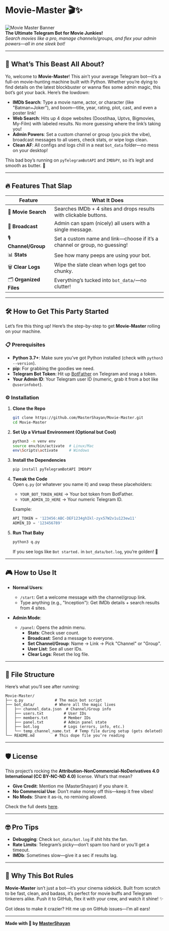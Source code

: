 # Movie-Master 🎬✨

![Movie Master Banner](https://img.shields.io/badge/Movie%20Master-Cinema%20Search%20Bot-blueviolet?style=for-the-badge&logo=telegram)  
**The Ultimate Telegram Bot for Movie Junkies!**  
*Search movies like a pro, manage channels/groups, and flex your admin powers—all in one sleek bot!*  

---

## 🌟 What’s This Beast All About?

Yo, welcome to **Movie-Master**! This ain’t your average Telegram bot—it’s a full-on movie-hunting machine built with Python. Whether you’re dying to find details on the latest blockbuster or wanna flex some admin magic, this bot’s got your back. Here’s the lowdown:  

- **IMDb Search**: Type a movie name, actor, or character (like "Batman+Joker"), and boom—title, year, rating, plot, cast, and even a poster link!  
- **Web Search**: Hits up 4 dope websites (Doostihaa, Uptvs, Bigmovies, My-Film) with labeled results. No more guessing where the link’s taking you!  
- **Admin Powers**: Set a custom channel or group (you pick the vibe), broadcast messages to all users, check stats, or wipe logs clean.  
- **Clean AF**: All configs and logs chill in a neat `bot_data` folder—no mess on your desktop!  

This bad boy’s running on `pyTelegramBotAPI` and `IMDbPY`, so it’s legit and smooth as butter. 🧈

---

## 🔥 Features That Slap

| Feature                  | What It Does                                                                 |
|--------------------------|------------------------------------------------------------------------------|
| 🎥 **Movie Search**      | Searches IMDb + 4 sites and drops results with clickable buttons.           |
| 📣 **Broadcast**         | Admin can spam (nicely) all users with a single message.                    |
| 🎙️ **Channel/Group**     | Set a custom name and link—choose if it’s a channel or group, no guessing!  |
| 📊 **Stats**             | See how many peeps are using your bot.                                      |
| 🗑️ **Clear Logs**        | Wipe the slate clean when logs get too chunky.                              |
| 🗂️ **Organized Files**   | Everything’s tucked into `bot_data/`—no clutter!                            |

---

## 🛠️ How to Get This Party Started

Let’s fire this thing up! Here’s the step-by-step to get **Movie-Master** rolling on your machine.  

### 📋 Prerequisites
- **Python 3.7+**: Make sure you’ve got Python installed (check with `python3 --version`).  
- **pip**: For grabbing the goodies we need.  
- **Telegram Bot Token**: Hit up [BotFather](https://t.me/BotFather) on Telegram and snag a token.  
- **Your Admin ID**: Your Telegram user ID (numeric, grab it from a bot like `@userinfobot`).  

### ⚙️ Installation
1. **Clone the Repo**  
   ```bash
   git clone https://github.com/MasterShayan/Movie-Master.git
   cd Movie-Master
   ```

2. **Set Up a Virtual Environment (Optional but Cool)**  
   ```bash
   python3 -m venv env
   source env/bin/activate  # Linux/Mac
   env\Scripts\activate     # Windows
   ```

3. **Install the Dependencies**  
   ```bash
   pip install pyTelegramBotAPI IMDbPY
   ```

4. **Tweak the Code**  
   Open `q.py` (or whatever you name it) and swap these placeholders:  
   - `YOUR_BOT_TOKEN_HERE` → Your bot token from BotFather.  
   - `YOUR_ADMIN_ID_HERE` → Your numeric Telegram ID.  

   Example:
   ```python
   API_TOKEN = '123456:ABC-DEF1234ghIkl-zyx57W2v1u123ew11'
   ADMIN_ID = '123456789'
   ```

5. **Run That Baby**  
   ```bash
   python3 q.py
   ```
   If you see logs like `Bot started.` in `bot_data/bot.log`, you’re golden! 🌟

---

## 🎮 How to Use It

- **Normal Users**:  
  - `/start`: Get a welcome message with the channel/group link.  
  - Type anything (e.g., "Inception"): Get IMDb details + search results from 4 sites.  

- **Admin Mode**:  
  - `/panel`: Opens the admin menu.  
    - **Stats**: Check user count.  
    - **Broadcast**: Send a message to everyone.  
    - **Set Channel/Group**: Name → Link → Pick "Channel" or "Group".  
    - **User List**: See all user IDs.  
    - **Clear Logs**: Reset the log file.  

---

## 📂 File Structure

Here’s what you’ll see after running:  
```
Movie-Master/
├── q.py              # The main bot script
├── bot_data/         # Where all the magic lives
│   ├── channel_data.json  # Channel/Group info
│   ├── users.txt         # User IDs
│   ├── members.txt       # Member IDs
│   ├── panel.txt         # Admin panel state
│   ├── bot.log           # Logs (errors, info, etc.)
│   └── temp_channel_name.txt  # Temp file during setup (gets deleted)
└── README.md         # This dope file you’re reading
```

---

## 🛡️ License

This project’s rocking the **Attribution-NonCommercial-NoDerivatives 4.0 International (CC BY-NC-ND 4.0)** license. What’s that mean?  
- **Give Credit**: Mention me (MasterShayan) if you share it.  
- **No Commercial Use**: Don’t make money off this—keep it free vibes!  
- **No Mods**: Share it as-is, no remixing allowed.  

Check the full deets [here](https://creativecommons.org/licenses/by-nc-nd/4.0/).  

---

## 🤓 Pro Tips

- **Debugging**: Check `bot_data/bot.log` if shit hits the fan.  
- **Rate Limits**: Telegram’s picky—don’t spam too hard or you’ll get a timeout.  
- **IMDb**: Sometimes slow—give it a sec if results lag.  

---

## 🌌 Why This Bot Rules

**Movie-Master** isn’t just a bot—it’s your cinema sidekick. Built from scratch to be fast, clean, and badass, it’s perfect for movie buffs and Telegram tinkerers alike. Push it to GitHub, flex it with your crew, and watch it shine! ✨  

Got ideas to make it crazier? Hit me up on GitHub issues—I’m all ears!  

---

**Made with 💪 by [MasterShayan](https://github.com/MasterShayan)**  

